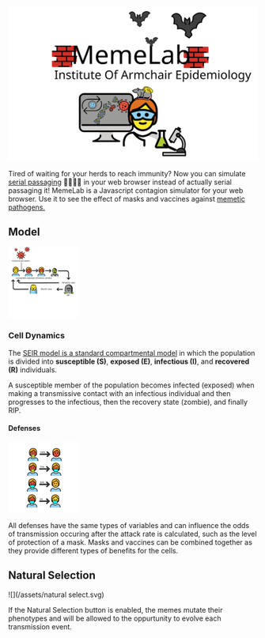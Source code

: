 ![](/assets/MemeLabIOAE.svg)

Tired of waiting for your herds to reach immunity? Now you can simulate [serial passaging](https://en.wikipedia.org/wiki/Serial_passage) 🧫🧫🧫🧫 in your web browser instead of actually serial passaging it! MemeLab is a Javascript contagion simulator for your web browser. Use it to see the effect of masks and vaccines against [memetic pathogens.](https://en.wikipedia.org/wiki/Memetics)

## Model

![](/assets/seirbasic.svg)

### Cell Dynamics

The  [SEIR model is a standard compartmental model](https://en.wikipedia.org/wiki/Compartmental_models_in_epidemiology) in which the population is divided into **susceptible (S)**, **exposed (E)**, **infectious (I)**, and **recovered (R)** individuals. 

A susceptible member of the population becomes infected (exposed) when making a transmissive contact with an infectious individual and then progresses to the infectious, then the recovery state (zombie), and finally RIP.

#### Defenses

![](/assets/HowMasksWork.svg)

All defenses have the same types of variables and can influence the odds of transmission occuring after the attack rate is calculated, such as the level of protection of a mask. Masks and vaccines can be combined together as they provide different types of benefits for the cells.

## Natural Selection

![](/assets/natural select.svg)

If the Natural Selection button is enabled, the memes mutate their phenotypes and will be allowed to the oppurtunity to evolve each transmission event.

